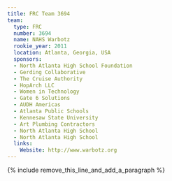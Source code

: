 ```yaml
---
title: FRC Team 3694
team:
  type: FRC
  number: 3694
  name: NAHS Warbotz
  rookie_year: 2011
  location: Atlanta, Georgia, USA
  sponsors:
  - North Atlanta High School Foundation
  - Gerding Collaborative
  - The Cruise Authority
  - HopArch LLC
  - Women in Technology
  - Gate 6 Solutions
  - AUDH Americas
  - Atlanta Public Schools
  - Kennesaw State University
  - Art Plumbing Contractors
  - North Atlanta High School
  - North Atlanta High School
  links:
    Website: http://www.warbotz.org
---
```


{% include remove_this_line_and_add_a_paragraph %}